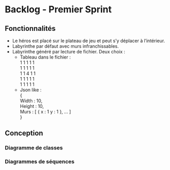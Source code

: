 # Backlog - Premier Sprint

## Fonctionnalités

- Le héros est placé sur le plateau de jeu et peut s’y déplacer à l’intérieur.
- Labyrinthe par défaut avec murs infranchissables.
- Labyrinthe généré par lecture de fichier. Deux choix :
    - Tableau dans le fichier :   
        1 1 1 1 1  
        1 1 1 1 1  
        1 1 4 1 1  
        1 1 1 1 1  
        1 1 1 1 1  
    - Json like :  
    {  
    Width : 10,  
    Height : 10,  
    Murs : [
        {
            x : 1
            y : 1
        }, ...
        ]  
    }

## Conception

### Diagramme de classes

### Diagrammes de séquences